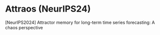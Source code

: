 # Attraos (NeurIPS24)
[NeurIPS2024] Attractor memory for long-term time series forecasting: A chaos perspective
